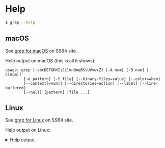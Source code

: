 # Help

```sh
$ grep --help
```

## macOS

See [grep for macOS](https://ss64.com/osx/grep.html) on SS64 site.

Help output on macOS (this is all it shows):

```
usage: grep [-abcDEFGHhIiJLlmnOoqRSsUVvwxZ] [-A num] [-B num] [-C[num]]
        [-e pattern] [-f file] [--binary-files=value] [--color=when]
        [--context[=num]] [--directories=action] [--label] [--line-buffered]
        [--null] [pattern] [file ...]
```


## Linux

See [grep for Linux](https://ss64.com/bash/grep.html) on SS64 site.

Help output on Linux:

<details>
<summary>Help output</summary>

<pre>
Usage: grep [OPTION]... PATTERNS [FILE]...
Search for PATTERNS in each FILE.
Example: grep -i 'hello world' menu.h main.c
PATTERNS can contain multiple patterns separated by newlines.

Pattern selection and interpretation:
  -E, --extended-regexp     PATTERNS are extended regular expressions
  -F, --fixed-strings       PATTERNS are strings
  -G, --basic-regexp        PATTERNS are basic regular expressions
  -P, --perl-regexp         PATTERNS are Perl regular expressions
  -e, --regexp=PATTERNS     use PATTERNS for matching
  -f, --file=FILE           take PATTERNS from FILE
  -i, --ignore-case         ignore case distinctions in patterns and data
      --no-ignore-case      do not ignore case distinctions (default)
  -w, --word-regexp         match only whole words
  -x, --line-regexp         match only whole lines
  -z, --null-data           a data line ends in 0 byte, not newline

Miscellaneous:
  -s, --no-messages         suppress error messages
  -v, --invert-match        select non-matching lines
  -V, --version             display version information and exit
      --help                display this help text and exit

Output control:
  -m, --max-count=NUM       stop after NUM selected lines
  -b, --byte-offset         print the byte offset with output lines
  -n, --line-number         print line number with output lines
      --line-buffered       flush output on every line
  -H, --with-filename       print file name with output lines
  -h, --no-filename         suppress the file name prefix on output
      --label=LABEL         use LABEL as the standard input file name prefix
  -o, --only-matching       show only nonempty parts of lines that match
  -q, --quiet, --silent     suppress all normal output
      --binary-files=TYPE   assume that binary files are TYPE;
                            TYPE is 'binary', 'text', or 'without-match'
  -a, --text                equivalent to --binary-files=text
  -I                        equivalent to --binary-files=without-match
  -d, --directories=ACTION  how to handle directories;
                            ACTION is 'read', 'recurse', or 'skip'
  -D, --devices=ACTION      how to handle devices, FIFOs and sockets;
                            ACTION is 'read' or 'skip'
  -r, --recursive           like --directories=recurse
  -R, --dereference-recursive  likewise, but follow all symlinks
      --include=GLOB        search only files that match GLOB (a file pattern)
      --exclude=GLOB        skip files that match GLOB
      --exclude-from=FILE   skip files that match any file pattern from FILE
      --exclude-dir=GLOB    skip directories that match GLOB
  -L, --files-without-match  print only names of FILEs with no selected lines
  -l, --files-with-matches  print only names of FILEs with selected lines
  -c, --count               print only a count of selected lines per FILE
  -T, --initial-tab         make tabs line up (if needed)
  -Z, --null                print 0 byte after FILE name

Context control:
  -B, --before-context=NUM  print NUM lines of leading context
  -A, --after-context=NUM   print NUM lines of trailing context
  -C, --context=NUM         print NUM lines of output context
  -NUM                      same as --context=NUM
      --color[=WHEN],
      --colour[=WHEN]       use markers to highlight the matching strings;
                            WHEN is 'always', 'never', or 'auto'
  -U, --binary              do not strip CR characters at EOL (MSDOS/Windows)

When FILE is '-', read standard input.  With no FILE, read '.' if
recursive, '-' otherwise.  With fewer than two FILEs, assume -h.
Exit status is 0 if any line (or file if -L) is selected, 1 otherwise;
if any error occurs and -q is not given, the exit status is 2.

Report bugs to: bug-grep@gnu.org
GNU grep home page: <http://www.gnu.org/software/grep/>
General help using GNU software: <https://www.gnu.org/gethelp/>
</pre>

</details>
